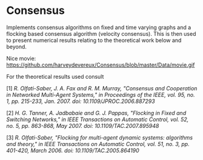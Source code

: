 # Consensus
Implements consensus algorithms on fixed and time varying graphs and a flocking based
consensus algorithm (velocity consensus). This
is then used to present numerical results relating to the theoretical
work below and beyond.

Nice movie: https://github.com/harveydevereux/Consensus/blob/master/Data/movie.gif 

For the theoretical results used consult 

[1] *R. Olfati-Saber, J. A. Fax and R. M. Murray, "Consensus and Cooperation in Networked Multi-Agent Systems," in Proceedings of the IEEE, vol. 95, no. 1, pp. 215-233, Jan. 2007.
doi: 10.1109/JPROC.2006.887293*

[2] *H. G. Tanner, A. Jadbabaie and G. J. Pappas, "Flocking in Fixed and Switching Networks," in IEEE Transactions on Automatic Control, vol. 52, no. 5, pp. 863-868, May 2007.
doi: 10.1109/TAC.2007.895948*

[3] *R. Olfati-Saber, "Flocking for multi-agent dynamic systems: algorithms and theory," in IEEE Transactions on Automatic Control, vol. 51, no. 3, pp. 401-420, March 2006.
doi: 10.1109/TAC.2005.864190*

